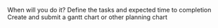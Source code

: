 When will you do it?
Define the tasks and expected time to completion
Create and submit a gantt chart or other planning chart
